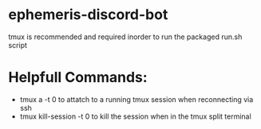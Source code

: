 # ephemeris-discord-bot

tmux is recommended and required inorder to run the packaged run.sh script

# Helpfull Commands:
- tmux a -t 0   to attatch to a running tmux session when reconnecting via ssh
- tmux kill-session -t 0    to kill the session when in the tmux split terminal
